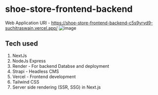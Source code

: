 # shoe-store-frontend-backend

Web Application URl - https://shoe-store-frontend-backend-c5s9yrvd9-suchitraswain.vercel.app/
![image](https://user-images.githubusercontent.com/25793195/234559219-0326c489-f538-44b7-9605-459f61e39b73.png)


## Tech used

1. NextJs
2. NodeJs Express
3. Render - For backend Databse and deployment
4. Strapi - Headless CMS
5. Vercel - Frontend development
6. Tailwind CSS
7. Server side rendering (SSR, SSG) in Next.js
